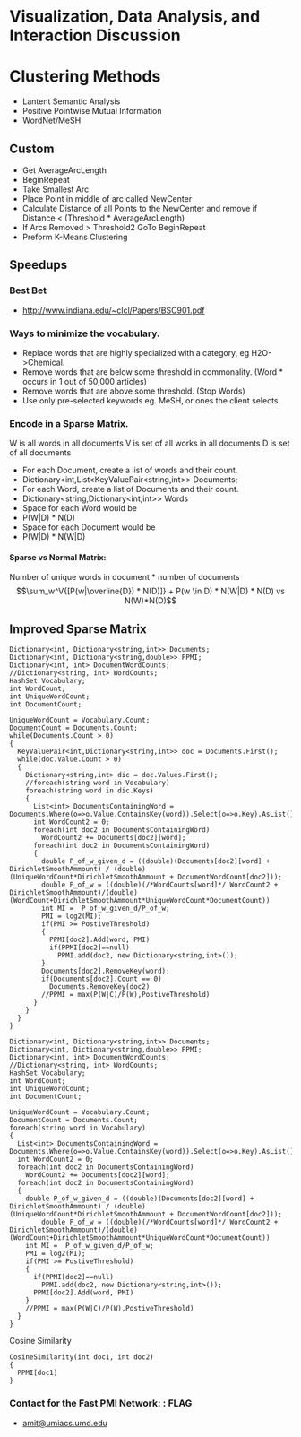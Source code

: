 Visualization, Data Analysis, and Interaction Discussion
========================================================

Clustering Methods
==================
* Lantent Semantic Analysis
* Positive Pointwise Mutual Information
* WordNet/MeSH

Custom
-------------------
* Get AverageArcLength
* BeginRepeat
* Take Smallest Arc
* Place Point in middle of arc called NewCenter
* Calculate Distance of all Points to the NewCenter and remove if Distance < (Threshold * AverageArcLength) 
* If Arcs Removed > Threshold2 GoTo BeginRepeat
* Preform K-Means Clustering


Speedups
--------------------------------------------------------
### Best Bet
* http://www.indiana.edu/~clcl/Papers/BSC901.pdf
 
### Ways to minimize the vocabulary.

* Replace words that are highly specialized with a category, eg H2O->Chemical.
* Remove words that are below some threshold in commonality.  (Word  * occurs in 1 out of 50,000 articles)
* Remove words that are above some threshold. (Stop Words)
* Use only pre-selected keywords eg. MeSH, or ones the client selects.

### Encode in a Sparse Matrix.

W is all words in all documents
V is set of all works in all documents
D is set of all documents
* For each Document, create a list of words and their count.
 * Dictionary<int,List<KeyValuePair<string,int>> Documents;
* For each Word, create a list of Documents and their count.
 * Dictionary<string,Dictionary<int,int>> Words
* Space for each Word would be
 * P(W|D) * N(D)
* Space for each Document would be
 * P(W|D) * N(W|D)
 
#### Sparse vs Normal Matrix:
Number of unique words in document * number of documents
$$\sum_w^V{[P(w|\overline{D}) * N(D)]} + P(w \in D) * N(W|D) * N(D) vs N(W)*N(D)$$

## Improved Sparse Matrix
```
Dictionary<int, Dictionary<string,int>> Documents;
Dictionary<int, Dictionary<string,double>> PPMI;
Dictionary<int, int> DocumentWordCounts;
//Dictionary<string, int> WordCounts;
HashSet Vocabulary;
int WordCount;
int UniqueWordCount;
int DocumentCount;

UniqueWordCount = Vocabulary.Count;
DocumentCount = Documents.Count;
while(Documents.Count > 0)
{
  KeyValuePair<int,Dictionary<string,int>> doc = Documents.First();
  while(doc.Value.Count > 0)
  {
    Dictionary<string,int> dic = doc.Values.First();
    //foreach(string word in Vocabulary)
    foreach(string word in dic.Keys)
    {
      List<int> DocumentsContainingWord = Documents.Where(o=>o.Value.ContainsKey(word)).Select(o=>o.Key).AsList();
      int WordCount2 = 0;
      foreach(int doc2 in DocumentsContainingWord)
        WordCount2 += Documents[doc2][word];
      foreach(int doc2 in DocumentsContainingWord)
      {
        double P_of_w_given_d = ((double)(Documents[doc2][word] + DirichletSmoothAmmount) / (double)(UniqueWordCount*DirichletSmoothAmmount + DocumentWordCount[doc2]));
        double P_of_w = ((double)(/*WordCounts[word]*/ WordCount2 + DirichletSmoothAmmount)/(double)(WordCount+DirichletSmoothAmmount*UniqueWordCount*DocumentCount)) 
        int MI =  P_of_w_given_d/P_of_w;
        PMI = log2(MI);
        if(PMI >= PostiveThreshold)
        {
          PPMI[doc2].Add(word, PMI)
          if(PPMI[doc2]==null)
            PPMI.add(doc2, new Dictionary<string,int>());
        }
        Documents[doc2].RemoveKey(word);
        if(Documents[doc2].Count == 0)
          Documents.RemoveKey(doc2)
        //PPMI = max(P(W|C)/P(W),PostiveThreshold)
      }
    }
  }
}
```

```
Dictionary<int, Dictionary<string,int>> Documents;
Dictionary<int, Dictionary<string,double>> PPMI;
Dictionary<int, int> DocumentWordCounts;
//Dictionary<string, int> WordCounts;
HashSet Vocabulary;
int WordCount;
int UniqueWordCount;
int DocumentCount;

UniqueWordCount = Vocabulary.Count;
DocumentCount = Documents.Count;
foreach(string word in Vocabulary)
{
  List<int> DocumentsContainingWord = Documents.Where(o=>o.Value.ContainsKey(word)).Select(o=>o.Key).AsList();
  int WordCount2 = 0;
  foreach(int doc2 in DocumentsContainingWord)
    WordCount2 += Documents[doc2][word];
  foreach(int doc2 in DocumentsContainingWord)
  {
    double P_of_w_given_d = ((double)(Documents[doc2][word] + DirichletSmoothAmmount) / (double)(UniqueWordCount*DirichletSmoothAmmount + DocumentWordCount[doc2]));
        double P_of_w = ((double)(/*WordCounts[word]*/ WordCount2 + DirichletSmoothAmmount)/(double)(WordCount+DirichletSmoothAmmount*UniqueWordCount*DocumentCount)) 
    int MI =  P_of_w_given_d/P_of_w;
    PMI = log2(MI);
    if(PMI >= PostiveThreshold)
    {
      if(PPMI[doc2]==null)
        PPMI.add(doc2, new Dictionary<string,int>());
      PPMI[doc2].Add(word, PMI)
    }
    //PPMI = max(P(W|C)/P(W),PostiveThreshold)
  }
}
```

Cosine Similarity
```
CosineSimilarity(int doc1, int doc2)
{
  PPMI[doc1]
}
```

### Contact for the Fast PMI Network: : FLAG
 * amit@umiacs.umd.edu